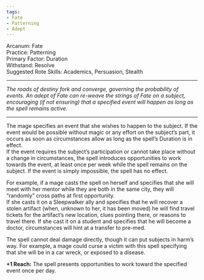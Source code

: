 ```yaml
---
tags:
- Fate
- Patterning
- Adept
---
```


Arcanum: Fate\
Practice: Patterning\
Primary Factor: Duration\
Withstand: Resolve\
Suggested Rote Skills: Academics, Persuasion, Stealth

---

_The roads of destiny fork and converge, governing the probability of events. An adept of Fate can re-weave the strings of Fate on a subject, encouraging (if not ensuring) that a specified event will happen as long as the spell remains active._

---

The mage specifies an event that she wishes to happen to the subject. If the event would be possible without magic or any effort on the subject’s part, it occurs as soon as circumstances allow as long as the spell’s Duration is in effect.\
If the event requires the subject’s participation or cannot take place without a change in circumstances, the spell introduces opportunities to work towards the event, at least once per week while the spell remains on the subject. If the event is simply impossible, the spell has no effect.

For example, if a mage casts the spell on herself and specifies that she will meet with her mentor while they are both in the same city, they will “randomly” cross paths at first opportunity.\
If she casts it on a Sleepwalker ally and specifies that he will recover a stolen artifact (when, unknown to her, it has been moved) he will find travel tickets for the artifact’s new location, clues pointing there, or reasons to travel there. If she cast it on a student and specifies that he will become a doctor, circumstances will hint at a transfer to pre-med.

The spell cannot deal damage directly, though it can put subjects in harm’s way. For example, a mage could curse a victim with this spell specifying that she will be in a car wreck, or exposed to a disease.

**+1 Reach:** The spell presents opportunities to work toward the specified event once per day.